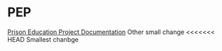 # PEP
[Prison Education Project Documentation](https://ithaka.github.io/PEP/site/)
Other small change
<<<<<<< HEAD
Smallest chanbge
